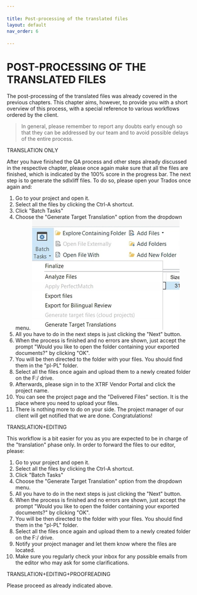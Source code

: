 ```yaml
---

title: Post-processing of the translated files
layout: default
nav_order: 6

---
```

POST-PROCESSING OF THE TRANSLATED FILES
===============
The post-processing of the translated files was already covered in the previous chapters. This chapter aims, however, to provide you with a short overview of this process, with a
special reference to various workflows ordered by the client. 

>In general, please remember to report any doubts early enough so that they can be addressed by our team and to avoid possible delays of the entire process.

TRANSLATION ONLY

After you have finished the QA process and other steps already discussed in the respective chapter, please once again make sure that all the files are finished, which is indicated by the 100% score in the progress bar.
The next step is to generate the sdlxliff files. To do so, please open your Trados once again and:
1. Go to your project and open it.
2. Select all the files by clicking the Ctrl-A shortcut. 
3. Click "Batch Tasks"
4. Choose the "Generate Target Translation" option from the dropdown menu.
   ![batch](batchtasks.jpg.jpg)
6. All you have to do in the next steps is just clicking the "Next" button. 
7. When the process is finished and no errors are shown, just accept the prompt "Would you like to open the folder containing your exported documents?" by clicking "OK".
8. You will be then directed to the folder with your files. You should find them in the "pl-PL" folder.
9. Select all the files once again and upload them to a newly created folder on the F:/ drive. 
10. Afterwards, please sign in to the XTRF Vendor Portal and click the project name.
11. You can see the project page and the "Delivered Files" section. It is the place where you need to upload your files. 
12. There is nothing more to do on your side. The project manager of our client will get notified that we are done. Congratulations!

TRANSLATION+EDITING

This workflow is a bit easier for you as you are expected to be in charge of the "translation" phase only. In order to forward the files to our editor, please:

1. Go to your project and open it.
2. Select all the files by clicking the Ctrl-A shortcut. 
3. Click "Batch Tasks"
4. Choose the "Generate Target Translation" option from the dropdown menu.
5. All you have to do in the next steps is just clicking the "Next" button. 
6. When the process is finished and no errors are shown, just accept the prompt "Would you like to open the folder containing your exported documents?" by clicking "OK".
7. You will be then directed to the folder with your files. You should find them in the "pl-PL" folder.
8. Select all the files once again and upload them to a newly created folder on the F:/ drive. 
9. Notify your project manager and let them know where the files are located.
10. Make sure you regularly check your inbox for any possible emails from the editor who may ask for some clarifications.

TRANSLATION+EDITING+PROOFREADING

Please proceed as already indicated above. 
